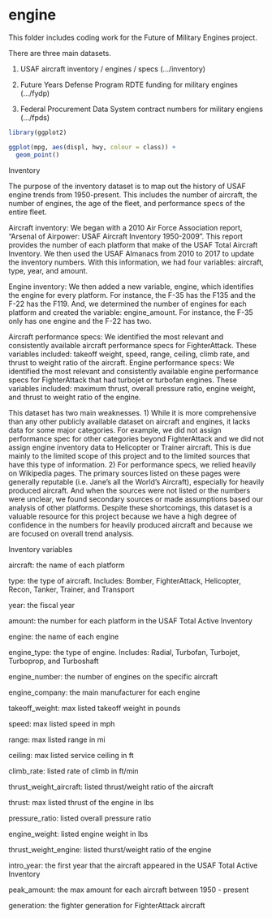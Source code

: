 # engine

This folder includes coding work for the Future of Military Engines project. 

There are three main datasets. 

1. USAF aircraft inventory / engines / specs (.../inventory) 

2. Future Years Defense Program RDTE funding for military engines (.../fydp) 

3. Federal Procurement Data System contract numbers for military engiens (.../fpds) 

``` r
library(ggplot2)

ggplot(mpg, aes(displ, hwy, colour = class)) + 
  geom_point()
```

Inventory 

The purpose of the inventory dataset is to map out the history of USAF engine trends from 1950-present. This includes the number of aircraft, the number of engines, the age of the fleet, and performance specs of the entire fleet. 

Aircraft inventory: We began with a 2010 Air Force Association report, “Arsenal of Airpower: USAF Aircraft Inventory 1950-2009”. This report provides the number of each platform that make of the USAF Total Aircraft Inventory. We then used the USAF Almanacs from 2010 to 2017 to update the inventory numbers. With this information, we had four variables: aircraft, type, year, and amount. 

Engine inventory: We then added a new variable, engine, which identifies the engine for every platform. For instance, the F-35 has the F135 and the F-22 has the F119. And, we determined the number of engines for each platform and created the variable: engine_amount. For instance, the F-35 only has one engine and the F-22 has two. 

Aircraft performance specs: We identified the most relevant and consistently available aircraft performance specs for FighterAttack. These variables included: takeoff weight, speed, range, ceiling, climb rate, and thrust to weight ratio of the aircraft. 
Engine performance specs: We identified the most relevant and consistently available engine performance specs for FighterAttack that had turbojet or turbofan engines. These variables included: maximum thrust, overall pressure ratio, engine weight, and thrust to weight ratio of the engine.

This dataset has two main weaknesses. 1) While it is more comprehensive than any other publicly available dataset on aircraft and engines, it lacks data for some major categories. For example, we did not assign performance spec for other categories beyond FighterAttack and we did not assign engine inventory data to Helicopter or Trainer aircraft. This is due mainly to the limited scope of this project and to the limited sources that have this type of information. 2) For performance specs, we relied heavily on Wikipedia pages. The primary sources listed on these pages were generally reputable (i.e. Jane’s all the World’s Aircraft), especially for heavily produced aircraft. And when the sources were not listed or the numbers were unclear, we found secondary sources or made assumptions based our analysis of other platforms. Despite these shortcomings, this dataset is a valuable resource for this project because we have a high degree of confidence in the numbers for heavily produced aircraft and because we are focused on overall trend analysis.  

Inventory variables 

aircraft: the name of each platform 

type: the type of aircraft. Includes: Bomber, FighterAttack, Helicopter, Recon, Tanker, Trainer, and Transport

year: the fiscal year  

amount: the number for each platform in the USAF Total Active Inventory 

engine: the name of each engine

engine_type: the type of engine. Includes: Radial, Turbofan, Turbojet, Turboprop, and Turboshaft 

engine_number: the number of engines on the specific aircraft 

engine_company: the main manufacturer for each engine 

takeoff_weight: max listed takeoff weight in pounds 

speed: max listed speed in mph

range: max listed range in mi 

ceiling: max listed service ceiling in ft 

climb_rate: listed rate of climb in ft/min

thrust_weight_aircraft: listed thrust/weight ratio of the aircraft

thrust: max listed thrust of the engine in lbs  

pressure_ratio: listed overall pressure ratio 

engine_weight: listed engine weight in lbs 

thrust_weight_engine: listed thurst/weight ratio of the engine 

intro_year: the first year that the aircraft appeared in the USAF Total Active Inventory 

peak_amount: the max amount for each aircraft between 1950 - present

generation: the fighter generation for FighterAttack aircraft 



  
